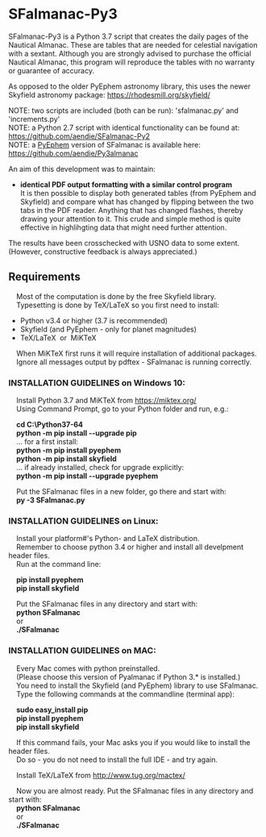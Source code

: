 # SFalmanac-Py3

SFalmanac-Py3 is a Python 3.7 script that creates the daily pages of the Nautical Almanac. These are tables that are needed for celestial navigation with a sextant. Although you are strongly advised to purchase the official Nautical Almanac, this program will reproduce the tables with no warranty or guarantee of accuracy.

As opposed to the older PyEphem astronomy library, this uses the newer Skyfield astronomy package: https://rhodesmill.org/skyfield/

NOTE: two scripts are included (both can be run): 'sfalmanac.py' and 'increments.py'  
NOTE: a Python 2.7 script with identical functionality can be found at:  https://github.com/aendie/SFalmanac-Py2  
NOTE: a [PyEphem](https://rhodesmill.org/pyephem/) version of SFalmanac is available here:
https://github.com/aendie/Py3almanac

An aim of this development was to maintain:

* **identical PDF output formatting with a similar control program**  
	 It is then possible to display both generated tables (from PyEphem and Skyfield)
	 and compare what has changed by flipping between the two tabs in the PDF reader.
	 Anything that has changed flashes, thereby drawing your attention to it.
	 This crude and simple method is quite effective in highlihgting data that
	 might need further attention.

The results have been crosschecked with USNO data to some extent.  
(However, constructive feedback is always appreciated.)

## Requirements

&nbsp;&nbsp;&nbsp;&nbsp;Most of the computation is done by the free Skyfield library.  
&nbsp;&nbsp;&nbsp;&nbsp;Typesetting is done by TeX/LaTeX so you first need to install:

* Python v3.4 or higher (3.7 is recommended)
* Skyfield (and PyEphem - only for planet magnitudes)
* TeX/LaTeX&nbsp;&nbsp;or&nbsp;&nbsp;MiKTeX
  
&nbsp;&nbsp;&nbsp;&nbsp;When MiKTeX first runs it will require installation of additional packages.  
&nbsp;&nbsp;&nbsp;&nbsp;Ignore all messages output by pdftex - SFalmanac is running correctly.  

### INSTALLATION GUIDELINES on Windows 10:

&nbsp;&nbsp;&nbsp;&nbsp;Install Python 3.7 and MiKTeX from https://miktex.org/  
&nbsp;&nbsp;&nbsp;&nbsp;Using Command Prompt, go to your Python folder and run, e.g.:

&nbsp;&nbsp;&nbsp;&nbsp;**cd C:\\Python37-64**  
&nbsp;&nbsp;&nbsp;&nbsp;**python -m pip install --upgrade pip**  
&nbsp;&nbsp;&nbsp;&nbsp;... for a first install:  
&nbsp;&nbsp;&nbsp;&nbsp;**python -m pip install pyephem**  
&nbsp;&nbsp;&nbsp;&nbsp;**python -m pip install skyfield**  
&nbsp;&nbsp;&nbsp;&nbsp;... if already installed, check for upgrade explicitly:  
&nbsp;&nbsp;&nbsp;&nbsp;**python -m pip install --upgrade pyephem**

&nbsp;&nbsp;&nbsp;&nbsp;Put the SFalmanac files in a new folder, go there and start with:  
&nbsp;&nbsp;&nbsp;&nbsp;**py -3 SFalmanac.py**


### INSTALLATION GUIDELINES on Linux:

&nbsp;&nbsp;&nbsp;&nbsp;Install your platform#'s Python- and LaTeX distribution.  
&nbsp;&nbsp;&nbsp;&nbsp;Remember to choose python 3.4 or higher and install all develpment header files.  
&nbsp;&nbsp;&nbsp;&nbsp;Run at the command line:

&nbsp;&nbsp;&nbsp;&nbsp;**pip install pyephem**  
&nbsp;&nbsp;&nbsp;&nbsp;**pip install skyfield**  

&nbsp;&nbsp;&nbsp;&nbsp;Put the SFalmanac files in any directory and start with:  
&nbsp;&nbsp;&nbsp;&nbsp;**python SFalmanac**  
&nbsp;&nbsp;&nbsp;&nbsp;or  
&nbsp;&nbsp;&nbsp;&nbsp;**./SFalmanac**


### INSTALLATION GUIDELINES on MAC:

&nbsp;&nbsp;&nbsp;&nbsp;Every Mac comes with python preinstalled.  
&nbsp;&nbsp;&nbsp;&nbsp;(Please choose this version of Pyalmanac if Python 3.* is installed.)  
&nbsp;&nbsp;&nbsp;&nbsp;You need to install the Skyfield (and PyEphem) library to use SFalmanac.  
&nbsp;&nbsp;&nbsp;&nbsp;Type the following commands at the commandline (terminal app):

&nbsp;&nbsp;&nbsp;&nbsp;**sudo easy_install pip**  
&nbsp;&nbsp;&nbsp;&nbsp;**pip install pyephem**  
&nbsp;&nbsp;&nbsp;&nbsp;**pip install skyfield**

&nbsp;&nbsp;&nbsp;&nbsp;If this command fails, your Mac asks you if you would like to install the header files.  
&nbsp;&nbsp;&nbsp;&nbsp;Do so - you do not need to install the full IDE - and try again.

&nbsp;&nbsp;&nbsp;&nbsp;Install TeX/LaTeX from http://www.tug.org/mactex/

&nbsp;&nbsp;&nbsp;&nbsp;Now you are almost ready. Put the SFalmanac files in any directory and start with:  
&nbsp;&nbsp;&nbsp;&nbsp;**python SFalmanac**  
&nbsp;&nbsp;&nbsp;&nbsp;or  
&nbsp;&nbsp;&nbsp;&nbsp;**./SFalmanac**
